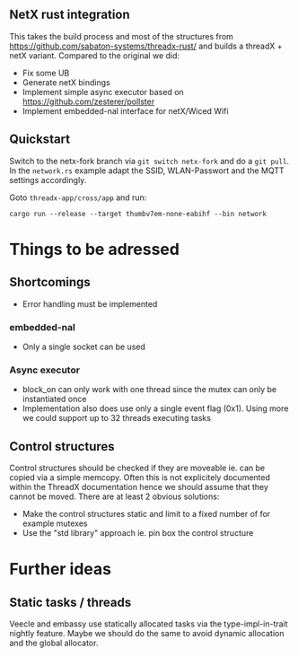 ## NetX rust integration

This takes the build process and most of the structures from https://github.com/sabaton-systems/threadx-rust/ and builds a threadX + netX variant. 
Compared to the original we did:

- Fix some UB
- Generate netX bindings
- Implement simple async executor based on https://github.com/zesterer/pollster
- Implement embedded-nal interface for netX/Wiced Wifi

## Quickstart

Switch to the netx-fork branch via `git switch netx-fork` and do a `git pull`. In the `network.rs` example adapt the SSID, WLAN-Passwort and the MQTT settings accordingly.  

Goto `threadx-app/cross/app` and run: 

`cargo run --release --target thumbv7em-none-eabihf --bin network`

# Things to be adressed

## Shortcomings

- Error handling must be implemented

### embedded-nal

- Only a single socket can be used

### Async executor

- block_on can only work with one thread since the mutex can only be instantiated once
- Implementation also does use only a single event flag (0x1). Using more we could support up to 32 threads executing tasks 

## Control structures

Control structures should be checked if they are moveable ie. can be copied via a simple memcopy. Often this is not explicitely documented within the
ThreadX documentation hence we should assume that they cannot be moved. There are at least 2 obvious solutions:

- Make the control structures static and limit to a fixed number of for example mutexes
- Use the "std library" approach ie. pin box the control structure

# Further ideas

## Static tasks / threads

Veecle and embassy use statically allocated tasks via the type-impl-in-trait nightly feature. Maybe we should do the same to avoid dynamic allocation and the global allocator. 